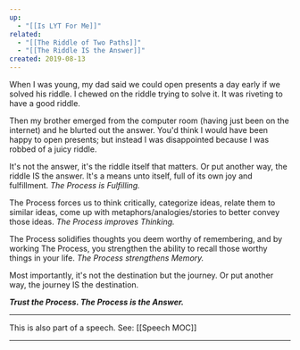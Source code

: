 ```yaml
---
up:
  - "[[Is LYT For Me]]"
related:
  - "[[The Riddle of Two Paths]]"
  - "[[The Riddle IS the Answer]]"
created: 2019-08-13
---
```


When I was young, my dad said we could open presents a day early if we solved his riddle. I chewed on the riddle trying to solve it. It was riveting to have a good riddle. 

Then my brother emerged from the computer room (having just been on the internet) and he blurted out the answer. You'd think I would have been happy to open presents; but instead I was disappointed because I was robbed of a juicy riddle. 

It's not the answer, it's the riddle itself that matters. Or put another way, the riddle IS the answer. It's a means unto itself, full of its own joy and fulfillment. *The Process is Fulfilling.*

The Process forces us to think critically, categorize ideas, relate them to similar ideas, come up with metaphors/analogies/stories to better convey those ideas. *The Process improves Thinking.*

The Process solidifies thoughts you deem worthy of remembering, and by working The Process, you strengthen the ability to recall those worthy things in your life. *The Process strengthens Memory.*

Most importantly, it's not the destination but the journey. Or put another way, the journey IS the destination. 

***Trust the Process. The Process is the Answer.***


---
This is also part of a speech. See: [[Speech MOC]]

---
